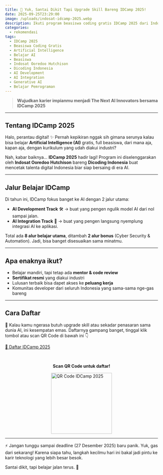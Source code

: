 ```yaml
---
title: 🚀 Yuk, Santai Dikit Tapi Upgrade Skill Bareng IDCamp 2025!
date: 2025-09-25T23:29:00
image: /uploads/indosat-idcamp-2025.webp
description: Ikuti program beasiswa coding gratis IDCamp 2025 dari Indosat Ooredoo Hutchison & Dicoding. Fokus ke Artificial Intelligence dengan 8 alur belajar + 2 bonus track. Daftar lewat link referral ini dan mulai perjalanan jadi inovator AI masa depan. Santai dikit, tapi upgrade skill jalan terus!
categories:
  - rekomendasi
tags:
  - IDCamp 2025
  - Beasiswa Coding Gratis
  - Artificial Intelligence
  - Belajar AI
  - Beasiswa
  - Indosat Ooredoo Hutchison
  - Dicoding Indonesia
  - AI Development
  - AI Integration
  - Generative AI
  - Belajar Pemrograman
---
```


> **Wujudkan karier impianmu menjadi The Next AI Innovators bersama IDCamp 2025**

---

## Tentang IDCamp 2025

Halo, perantau digital! ✨
Pernah kepikiran nggak sih gimana serunya kalau bisa belajar **Artificial Intelligence (AI)** gratis, full beasiswa, dari mana aja, kapan aja, dengan kurikulum yang udah diakui industri?

Nah, kabar baiknya… **IDCamp 2025** hadir lagi!
Program ini diselenggarakan oleh **Indosat Ooredoo Hutchison** bareng **Dicoding Indonesia** buat mencetak talenta digital Indonesia biar siap bersaing di era AI.

---

## Jalur Belajar IDCamp

Di tahun ini, IDCamp fokus banget ke AI dengan 2 jalur utama:

- **AI Development Track** 🛠️ → buat yang pengen ngulik model AI dari nol sampai jalan.
- **AI Integration Track** 🔗 → buat yang pengen langsung nyemplung integrasi AI ke aplikasi.

Total ada **8 alur belajar utama**, ditambah **2 alur bonus** (Cyber Security & Automation). Jadi, bisa banget disesuaikan sama minatmu.

---

## Apa enaknya ikut?

- Belajar mandiri, tapi tetap ada **mentor & code review**
- **Sertifikat resmi** yang diakui industri
- Lulusan terbaik bisa dapet akses ke **peluang kerja**
- Komunitas developer dari seluruh Indonesia yang sama-sama nge-gas bareng

---

## Cara Daftar

🎯 Kalau kamu ngerasa butuh upgrade skill atau sekadar penasaran sama dunia AI, ini kesempatan emas.
Daftarnya gampang banget, tinggal klik tombol atau scan QR Code di bawah ini 👇

<p class="mt-6 text-center">
  <a 
    href="https://s.id/daftarIDCamp2025"
    class="inline-block bg-[#f07f48] text-white font-semibold px-6 py-3 rounded-full shadow hover:bg-[#d96a36] transition"
    > 🚀 Daftar IDCamp 2025
  </a>
</p>

<div style="display: flex; flex-direction: column; align-items: center; margin-top: 2rem;">
  <p><strong>Scan QR Code untuk daftar!</strong></p>
  <img src="/uploads/qr-daftarIDCamp2025.webp" alt="QR Code IDCamp 2025" style="width:200px; height:auto;">
</div>

---

⚡ Jangan tunggu sampai deadline (27 Desember 2025) baru panik. Yuk, gas dari sekarang!
Karena siapa tahu, langkah kecilmu hari ini bakal jadi pintu ke karir teknologi yang lebih besar besok.

Santai dikit, tapi belajar jalan terus. 🚀
